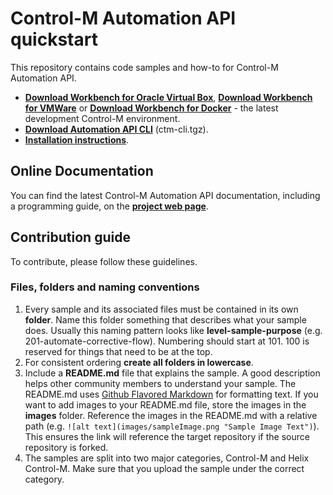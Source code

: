 # Control-M Automation API quickstart

This repository contains code samples and how-to for Control-M Automation API.  
+ [**Download Workbench for Oracle Virtual Box**](https://s3-us-west-2.amazonaws.com/controlm-appdev/release/v9.20.10/workbench_oracle_virtual_box.ova),  [**Download Workbench for VMWare**](https://s3-us-west-2.amazonaws.com/controlm-appdev/release/v9.20.10/workbench_vmware.ova) or [**Download Workbench for Docker**](https://docs.bmc.com/docs/automation-api/monthly/installation-932197896.html#Installation-InstallingtheControl-MWorkbenchonDocker) - the latest development Control-M environment. 
+ [**Download Automation API CLI**](https://s3-us-west-2.amazonaws.com/controlm-appdev/release/v9.20.10/ctm-cli.tgz) (ctm-cli.tgz).  
+ [**Installation instructions**](https://docs.bmc.com/docs/display/public/workloadautomation/Control-M+Automation+API+-+Installation).  

## Online Documentation
You can find the latest Control-M Automation API documentation, including a programming guide, on the [**project web page**](https://docs.bmc.com/docs/display/public/workloadautomation/Control-M+Automation+API+-+Getting+Started+Guide).

## Contribution guide
To contribute, please follow these guidelines.

### Files, folders and naming conventions
1. Every sample and its associated files must be contained in its own **folder**. Name this folder something that describes what your sample does. Usually this naming pattern looks like **level-sample-purpose** (e.g. 201-automate-corrective-flow). Numbering should start at 101. 100 is reserved for things that need to be at the top.
2. For consistent ordering **create all folders in lowercase**.
3. Include a **README.md** file that explains the sample. A good description helps other community members to understand your sample. The README.md uses [Github Flavored Markdown](https://guides.github.com/features/mastering-markdown/) for formatting text. If you want to add images to your README.md file, store the images in the **images** folder. Reference the images in the README.md with a relative path (e.g. `![alt text](images/sampleImage.png "Sample Image Text")`). This ensures the link will reference the target repository if the source repository is forked.
4. The samples are split into two major categories, Control-M and Helix Control-M. Make sure that you upload the sample under the correct category.

